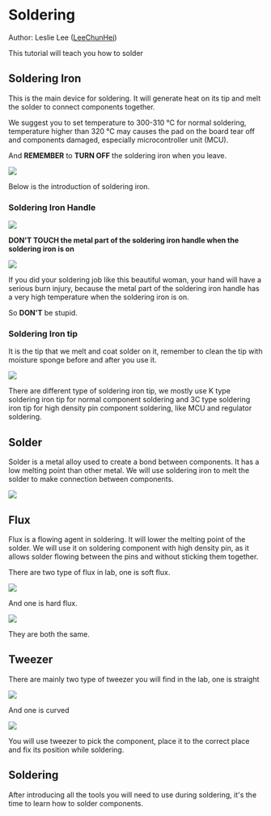 # Soldering

Author: Leslie Lee ([LeeChunHei](https://github.com/LeeChunHei))

This tutorial will teach you how to solder

## Soldering Iron

This is the main device for soldering. It will generate heat on its tip and melt the solder to connect components together.

We suggest you to set temperature to 300-310 ℃ for normal soldering, temperature higher than 320 ℃ may causes the pad on the board tear off and components damaged, especially microcontroller unit (MCU).

And **REMEMBER** to **TURN OFF** the soldering iron when you leave.

![](https://github.com/hkust-smartcar/tutorials/raw/master/hardware/img/soldering_iron.jpg)

Below is the introduction of soldering iron.

### Soldering Iron Handle

![](https://github.com/hkust-smartcar/tutorials/raw/master/hardware/img/soldering_iron_handle.jpg)

**DON'T TOUCH the metal part of the soldering iron handle when the soldering iron is on**



![](https://github.com/hkust-smartcar/tutorials/raw/master/hardware/img/beautiful_woman_soldering.jpg)

If you did your soldering job like this beautiful woman, your hand will have a serious burn injury, because the metal part of the soldering iron handle has a very high temperature when the soldering iron is on.

So **DON'T** be stupid.

### Soldering Iron tip

It is the tip that we melt and coat solder on it, remember to clean the tip with moisture sponge before and after you use it. 

![](https://github.com/hkust-smartcar/tutorials/raw/master/hardware/img/soldering_iron_tip.jpg)

There are different type of soldering iron tip, we mostly use K type soldering iron tip for normal component soldering and 3C type soldering iron tip for high density pin component soldering, like MCU and regulator soldering.

## Solder

Solder is a metal alloy used to create a bond between components. It has a low melting point than other metal. We will use soldering iron to melt the solder to make connection between components.

![](https://github.com/hkust-smartcar/tutorials/raw/master/hardware/img/solder.jpg)

## Flux

Flux is a flowing agent in soldering. It will lower the melting point of the solder. We will use it on soldering component with high density pin, as it allows solder flowing between the pins and without sticking them together.

There are two type of flux in lab, one is soft flux.

![](https://github.com/hkust-smartcar/tutorials/raw/master/hardware/img/soft_flux.jpg)

And one is hard flux.

![](https://github.com/hkust-smartcar/tutorials/raw/master/hardware/img/solid_flux.jpg)

They are both the same.

## Tweezer

There are mainly two type of tweezer you will find in the lab, one is straight

![](https://github.com/hkust-smartcar/tutorials/raw/master/hardware/img/tweezer.jpg)

And one is curved

![](https://github.com/hkust-smartcar/tutorials/raw/master/hardware/img/tweezer_curved.jpg)

You will use tweezer to pick the component, place it to the correct place and fix its position while soldering.

## Soldering

After introducing all the tools you will need to use during soldering, it's the time to learn how to solder components.


